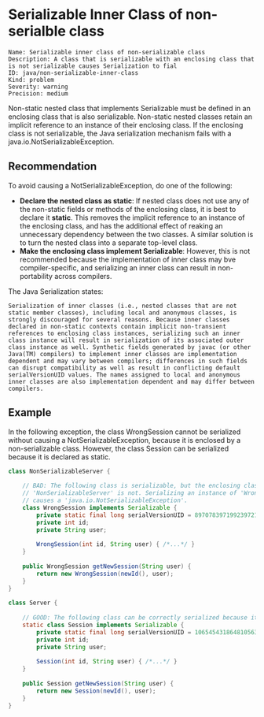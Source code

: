 # Serializable Inner Class of non-serialble class

```
Name: Serializable inner class of non-serializable class
Description: A class that is serializable with an enclosing class that is not serializable causes Serialization to fial
ID: java/non-serializable-inner-class
Kind: problem
Severity: warning
Precision: medium
```

Non-static nested class that implements Serializable must be defined in an enclosing class that is also serializable. Non-static nested classes retain an implicit reference to an instance of their enclosing class. If the enclosing class is not serializable, the Java serialization mechanism fails with a java.io.NotSerializableException.

## Recommendation
To avoid causing a NotSerializableException, do one of the following:
- **Declare the nested class as static**: If nested class does not use any of the non-static fields or methods of the enclosing class, it is best to declare it **static**. This removes the implicit reference to an instance of the enclosing class, and has the additional effect of reaking an unnecessary dependency between the two classes. A similar solution is to turn the nested class into a separate top-level class.
- **Make the enclosing class implement Serializable**: However, this is not recommended because the implementation of inner class may bve compiler-specific, and serializing an inner class can result in non-portability across compilers.

The Java Serialization states:
```
Serialization of inner classes (i.e., nested classes that are not static member classes), including local and anonymous classes, is strongly discouraged for several reasons. Because inner classes declared in non-static contexts contain implicit non-transient references to enclosing class instances, serializing such an inner class instance will result in serialization of its associated outer class instance as well. Synthetic fields generated by javac (or other Java(TM) compilers) to implement inner classes are implementation dependent and may vary between compilers; differences in such fields can disrupt compatibility as well as result in conflicting default serialVersionUID values. The names assigned to local and anonymous inner classes are also implementation dependent and may differ between compilers.
```

## Example
In the following exception, the class WrongSession cannot be serialized without causing a NotSerializableException, because it is enclosed by a non-serializable class. However, the class Session can be serialized because it is declared as static.

```java
class NonSerializableServer {
 
    // BAD: The following class is serializable, but the enclosing class
    // 'NonSerializableServer' is not. Serializing an instance of 'WrongSession'
    // causes a 'java.io.NotSerializableException'.
    class WrongSession implements Serializable {
        private static final long serialVersionUID = 8970783971992397218L;
        private int id;
        private String user;
         
        WrongSession(int id, String user) { /*...*/ }
    }
     
    public WrongSession getNewSession(String user) {
        return new WrongSession(newId(), user);
    }
}
 
class Server {
 
    // GOOD: The following class can be correctly serialized because it is static.
    static class Session implements Serializable {
        private static final long serialVersionUID = 1065454318648105638L;
        private int id;
        private String user;
         
        Session(int id, String user) { /*...*/ }
    }
     
    public Session getNewSession(String user) {
        return new Session(newId(), user);
    }
}
```
